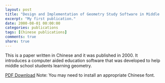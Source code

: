```yaml
---
layout: post
title: "Design and Implementation of Geometry Study Software in Middle School"
excerpt: "My first publication."
date: 2000-08-01 00:00:00
categories: publications
tags: [Chinese publications]
comments: true
share: true
---
```


This is a paper written in Chinese and it was published in 2000. It introduces a computer aided education software that was developed to help middle school students learning geometry.

<a href="http://www.sugarscape.net/downloads/2000-middle-school-geometry-chinese.pdf">PDF Download<a/> Note: You may need to install an appropriate Chinese font.

